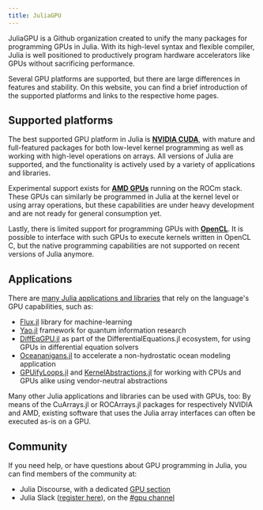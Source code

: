 ```yaml
---
title: JuliaGPU
---
```


JuliaGPU is a Github organization created to unify the many packages for
programming GPUs in Julia. With its high-level syntax and flexible compiler,
Julia is well positioned to productively program hardware accelerators like GPUs
without sacrificing performance.

Several GPU platforms are supported, but there are large differences in features
and stability. On this website, you can find a brief introduction of the
supported platforms and links to the respective home pages.


## Supported platforms

The best supported GPU platform in Julia is **[NVIDIA CUDA](cuda)**, with
mature and full-featured packages for both low-level kernel programming as well
as working with high-level operations on arrays. All versions of Julia are
supported, and the functionality is actively used by a variety of applications
and libraries.

Experimental support exists for **[AMD GPUs](rocm)** running on the ROCm stack.
These GPUs can similarly be programmed in Julia at the kernel level or using
array operations, but these capabilities are under heavy development and are not
ready for general consumption yet.

Lastly, there is limited support for programming GPUs with **[OpenCL](opencl)**.
It is possible to interface with such GPUs to execute kernels written in OpenCL
C, but the native programming capabilities are not supported on recent versions
of Julia anymore.


## Applications

There are [many Julia applications and libraries](https://juliahub.com/ui/Packages/CUDAnative/4Zu2W/3.0.4) that rely on the language's GPU
capabilities, such as:

- [Flux.jl](https://github.com/FluxML/Flux.jl) library for machine-learning
- [Yao.jl](https://github.com/QuantumBFS/Yao.jl) framework for quantum information research
- [DiffEqGPU.jl](https://github.com/JuliaDiffEq/DiffEqGPU.jl) as part of the
  DifferentialEquations.jl ecosystem, for using GPUs in differential equation solvers
- [Oceananigans.jl](https://github.com/climate-machine/Oceananigans.jl) to accelerate a
  non-hydrostatic ocean modeling application
- [GPUifyLoops.jl](https://github.com/vchuravy/GPUifyLoops.jl/) and
  [KernelAbstractions.jl](https://github.com/JuliaGPU/KernelAbstractions.jl) for
  working with CPUs and GPUs alike using vendor-neutral abstractions

Many other Julia applications and libraries can be used with GPUs, too: By means of the
CuArrays.jl or ROCArrays.jl packages for respectively NVIDIA and AMD, existing software that
uses the Julia array interfaces can often be executed as-is on a GPU.


## Community

If you need help, or have questions about GPU programming in Julia, you can find members of
the community at:

- Julia Discourse, with a dedicated [GPU
  section](https://discourse.julialang.org/c/domain/gpu/11)
- Julia Slack ([register here](https://slackinvite.julialang.org/)), on the [#gpu
  channel](https://julialang.slack.com/messages/C689Y34LE/)
